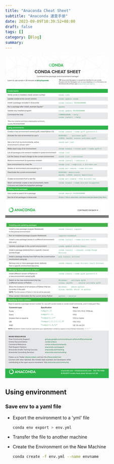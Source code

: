```yaml
---
title: "Anaconda Cheat Sheet"
subtitle: "Anaconda 速查手册"
date: 2023-09-09T10:39:52+08:00
draft: false
tags: []
category: [Blog]
summary: 
---
```


![image-20230909104618623](https://raw.githubusercontent.com/huyixi/Pics/main/uPic/image-20230909104618623.png)

## Using environment

### Save env to a yaml file

- Export the environment to a 'yml' file

  ```bash
  conda env export > env.yml
  ```

- Transfer the file to another machine

- Create the Environment on the New Machine

  ```bash
  conda create -f env.yml --name envname
  ```

  
